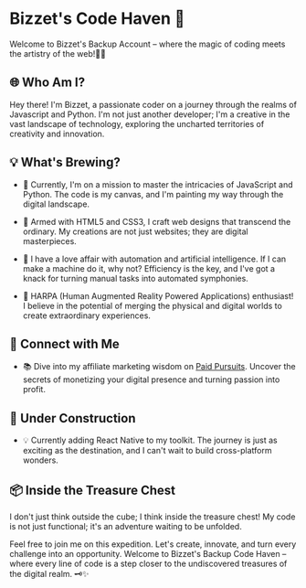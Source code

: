# Bizzet's Code Haven 🚀

Welcome to Bizzet's Backup Account – where the magic of coding meets the artistry of the web!🎨✨

## 🌐 Who Am I?

Hey there! I'm Bizzet, a passionate coder on a journey through the realms of Javascript and Python. I'm not just another developer; I'm a creative in the vast landscape of technology, exploring the uncharted territories of creativity and innovation.

## 💡 What's Brewing?

- 🚀 Currently, I'm on a mission to master the intricacies of JavaScript and Python. The code is my canvas, and I'm painting my way through the digital landscape.

- 🎨 Armed with HTML5 and CSS3, I craft web designs that transcend the ordinary. My creations are not just websites; they are digital masterpieces.

- 🤖 I have a love affair with automation and artificial intelligence. If I can make a machine do it, why not? Efficiency is the key, and I've got a knack for turning manual tasks into automated symphonies.

- 🌌 HARPA (Human Augmented Reality Powered Applications) enthusiast! I believe in the potential of merging the physical and digital worlds to create extraordinary experiences.

## 🔗 Connect with Me

- 📚 Dive into my affiliate marketing wisdom on [Paid Pursuits](https://paidpursuits.wordpress.com). Uncover the secrets of monetizing your digital presence and turning passion into profit.

## 🚧 Under Construction

- 💡 Currently adding React Native to my toolkit. The journey is just as exciting as the destination, and I can't wait to build cross-platform wonders.

## 📦 Inside the Treasure Chest

I don't just think outside the cube; I think inside the treasure chest! My code is not just functional; it's an adventure waiting to be unfolded.

Feel free to join me on this expedition. Let's create, innovate, and turn every challenge into an opportunity. Welcome to Bizzet's Backup Code Haven – where every line of code is a step closer to the undiscovered treasures of the digital realm. 🗝️✨
